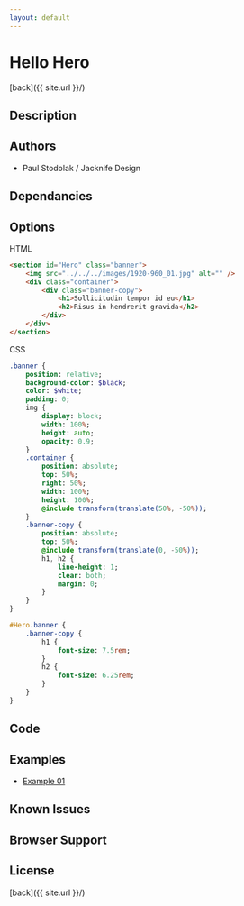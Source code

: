 ```yaml
---
layout: default
---
```


# Hello Hero
[back]({{ site.url }}/)

## Description

## Authors
- Paul Stodolak / Jacknife Design

## Dependancies

## Options
HTML
```html
<section id="Hero" class="banner">
	<img src="../../../images/1920-960_01.jpg" alt="" />
	<div class="container">
		<div class="banner-copy">
			<h1>Sollicitudin tempor id eu</h1>
			<h2>Risus in hendrerit gravida</h2>
		</div>
	</div>
</section>
```
CSS
```sass
.banner {
	position: relative;
	background-color: $black;
	color: $white;
	padding: 0;
	img {
		display: block;
		width: 100%;
		height: auto;
		opacity: 0.9;
	}
	.container {
		position: absolute;
		top: 50%;
		right: 50%;
		width: 100%;
		height: 100%;
		@include transform(translate(50%, -50%));
	}
	.banner-copy {
		position: absolute;
		top: 50%;
		@include transform(translate(0, -50%));
		h1, h2 {
			line-height: 1;
			clear: both;
			margin: 0;
		}
	}
}

#Hero.banner {
	.banner-copy {
		h1 {
			font-size: 7.5rem;
		}
		h2 {
			font-size: 6.25rem;
		}
	}
}
```

## Code

## Examples
- [Example 01](examples/01)

## Known Issues

## Browser Support

## License

[back]({{ site.url }}/)